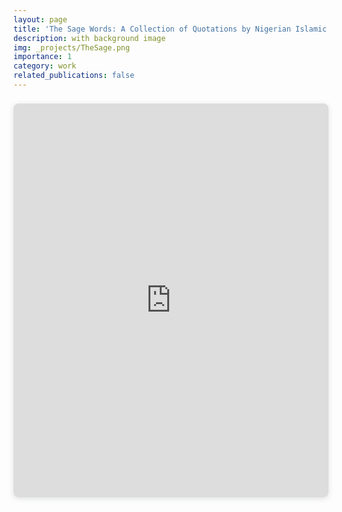 ```yaml
---
layout: page
title: 'The Sage Words: A Collection of Quotations by Nigerian Islamic Scholars'
description: with background image
img: _projects/TheSage.png
importance: 1
category: work
related_publications: false
---
```



<div style="position: relative; width: 100%; height: 0; padding-top: 125.0000%;
 padding-bottom: 0; box-shadow: 0 2px 8px 0 rgba(63,69,81,0.16); margin-top: 1.6em; margin-bottom: 0.9em; overflow: hidden;
 border-radius: 8px; will-change: transform;">
  <iframe loading="lazy" style="position: absolute; width: 100%; height: 100%; top: 0; left: 0; border: none; padding: 0;margin: 0;"
    src="https://www.canva.com/design/DAFplkP0V1M/3f_Zg0eKWFjwTVgDY6RShw/view?embed" allowfullscreen="allowfullscreen" allow="fullscreen">
  </iframe>
</div>
